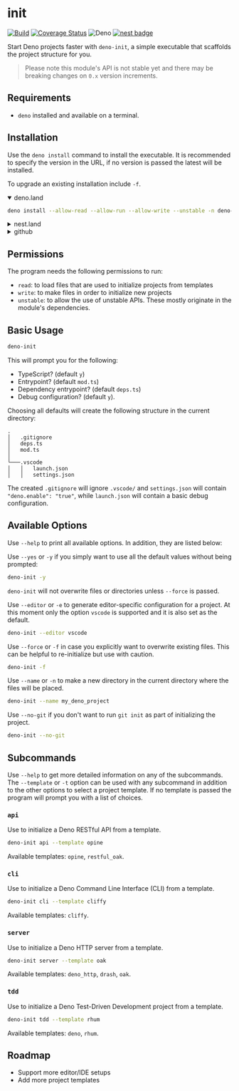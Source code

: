# init

[![Build](https://github.com/GJZwiers/deno-init/actions/workflows/build.yaml/badge.svg)](https://github.com/GJZwiers/deno-init/actions/workflows/build.yaml)
[![Coverage Status](https://coveralls.io/repos/github/GJZwiers/deno-init/badge.svg?branch=main)](https://coveralls.io/github/GJZwiers/deno-init?branch=main)
![Deno](https://img.shields.io/static/v1?label=&message=init&color=lightblue&logo=data%3Aimage%2Fpng%3Bbase64%2CiVBORw0KGgoAAAANSUhEUgAAADIAAAAyCAMAAAAp4XiDAAAB41BMVEUAAAAAAAABAQECAgIDAwMEBAQFBQUGBgYHBwcICAgJCQkKCgoLCwsMDAwNDQ0ODg4PDw8QEBARERESEhITExMUFBQVFRUWFhYXFxcYGBgZGRkaGhobGxscHBwdHR0eHh4fHx8gICAhISEiIiIjIyMkJCQlJSUmJiYnJycpKSkqKiorKyssLCwuLi4wMDAxMTEyMjIzMzM0NDQ1NTU2NjY3Nzc4ODg5OTk6Ojo7Ozs8PDw9PT0%2BPj4%2FPz9AQEBBQUFCQkJDQ0NERERFRUVGRkZHR0dISEhJSUlKSkpLS0tMTExNTU1OTk5QUFBRUVFSUlJTU1NUVFRVVVVWVlZXV1dYWFhZWVlaWlpbW1tcXFxdXV1eXl5fX19gYGBhYWFiYmJkZGRlZWVmZmZnZ2doaGhqampra2tsbGxtbW1wcHBxcXF0dHR1dXV2dnZ3d3d4eHh5eXl6enp7e3t8fHx%2Bfn5%2Ff3%2BAgICBgYGCgoKDg4OEhISFhYWGhoaHh4eIiIiJiYmKioqLi4uMjIyNjY2Ojo6Pj4%2BQkJCRkZGSkpKTk5OUlJSVlZWWlpaXl5eYmJiZmZmampqbm5ucnJydnZ2enp6fn5%2BgoKChoaGioqKjo6OkpKSlpaWmpqaoqKipqamqqqqrq6u6nz8EAAAAAXRSTlMAQObYZgAAAu1JREFUeNqt0wOXJMkewNH%2FHbttjW3btm3btm175pu%2Bt7uVp7I7u9b7O0rdVETEf9OFCe2BTtOvxV9ok0y7%2FgSMAoxeD9eSnT8AqwCM2QMBsPL3BIqmAIMOQXQAUBBcBldgsqazEF2NB7jTWiwBHkCovQtRLKBjP2zLitWAe%2FBN9WuTxvtcIaDshp6sbSlOAtyH9zqG9Ye8rBZQdN2prpl3%2B0kb4KFRy7wgzDnuYb0B3NTlpn3laE7odxH4ZORhnwkTL3g4FG5od9Kuai3MWLp91Bc%2B6n3ZBMKQmzq3t4qbsK0WZuYJvYSA59qchlCyBb4nZGsdiKR6fggf4HgFEIA3CdlSD4YlBCGcbsS6yS3JZ27B5gYgJzbgq9fWTkVV5inl3IaNjcC65CH7fcCo7Qp2m33WJ0RCrnuNHpcAC%2B58j3i6AeAmn6xtMi1P9nLU0VK8hT6R1h485Z3VPQU4ExENTOk%2FbTI%2BMDRatAM68M7Knr6C4RGBTvO778EK9flnJB0C3lv2G%2BmIHLHGVe35EJURzzQ3M8AXi3v6TKRkvRM%2BSVbEhWgeWGJRLz%2F4mJKe9qgXhfoILOptKu9SwlIWRsGAUTXwJiU1FrOtMDkg7VVKlltJrygcAO2ep6SpYTWu%2Fxnp8CRHSmFWzyENPU2IfMfaa026PaBfRKyH6QbainYbLz5%2BdGQ8SvJ6DIDSmxxM7mIKFqAzQKRtBVBxjUiI8YDtQ7EBx1JyFUDNhYTMxCjTwfBpWIwZKfkB2KHnJslx9DQDgHmojzTAbZ2IXB1gCgBzIdLoCFdQEbm%2BwmSAdoZ3y5J5cI70aBmaqgG7tWufJQvhPE2RD2YBlrcjSxZBHZF2Br2xChP6ZUmJBcCDaNZsYDtqBmbJQAvBumhRf7ANZMl486FfZGqE3QXJPHMxOFo1A0vsrGlNdihSeM2egjHjWpNxuBaFK0NboEv%2B4FKUxe%2F2GkBtbn8p%2BBZ%2F2GCZRsSf92ZhB4COiz%2FFf9H%2FAb6oexxnpBFzAAAAAElFTkSuQmCC)
[![nest badge](https://nest.land/badge.svg)](https://nest.land/package/init)

Start Deno projects faster with `deno-init`, a simple executable that scaffolds
the project structure for you.

> Please note this module's API is not stable yet and there may be breaking
> changes on `0.x` version increments.

## Requirements

- `deno` installed and available on a terminal.

## Installation

Use the `deno install` command to install the executable. It is recommended to
specify the version in the URL, if no version is passed the latest will be
installed.

To upgrade an existing installation include `-f`.

<details open>
<summary>deno.land</summary>
<p>

```bash
deno install --allow-read --allow-run --allow-write --unstable -n deno-init https://deno.land/x/init@0.13.0/mod.ts
```

</p>
</details>

<details>
<summary>nest.land</summary>
<p>

```bash
deno install --allow-read --allow-run --allow-write --unstable -n deno-init https://x.nest.land/init@0.13.0/mod.ts
```

</p>
</details>

<details>
<summary>github</summary>
<p>

```bash
deno install --allow-read --allow-run --allow-write --unstable -n deno-init https://raw.githubusercontent.com/GJZwiers/deno-init/main/mod.ts
```

</p>
</details>

## Permissions

The program needs the following permissions to run:

- `read`: to load files that are used to initialize projects from templates
- `write`: to make files in order to initialize new projects
- `unstable`: to allow the use of unstable APIs. These mostly originate in the
  module's dependencies.

## Basic Usage

```bash
deno-init
```

This will prompt you for the following:

- TypeScript? (default `y`)
- Entrypoint? (default `mod.ts`)
- Dependency entrypoint? (default `deps.ts`)
- Debug configuration? (default `y`).

Choosing all defaults will create the following structure in the current
directory:

```
.
│   .gitignore
│   deps.ts  
│   mod.ts
│
└───.vscode
│   │   launch.json
│   │   settings.json
```

The created `.gitignore` will ignore `.vscode/` and `settings.json` will contain
`"deno.enable": "true"`, while `launch.json` will contain a basic debug
configuration.

## Available Options

Use `--help` to print all available options. In addition, they are listed below:

Use `--yes` or `-y` if you simply want to use all the default values without
being prompted:

```bash
deno-init -y
```

`deno-init` will not overwrite files or directories unless `--force` is passed.

Use `--editor` or `-e` to generate editor-specific configuration for a project.
At this moment only the option `vscode` is supported and it is also set as the
default.

```bash
deno-init --editor vscode
```

Use `--force` or `-f` in case you explicitly want to overwrite existing files.
This can be helpful to re-initialize but use with caution.

```bash
deno-init -f
```

Use `--name` or `-n` to make a new directory in the current directory where the
files will be placed.

```bash
deno-init --name my_deno_project
```

Use `--no-git` if you don't want to run `git init` as part of initializing the
project.

```bash
deno-init --no-git
```

## Subcommands

Use `--help` to get more detailed information on any of the subcommands. The
`--template` or `-t` option can be used with any subcommand in addition to the
other options to select a project template. If no template is passed the program
will prompt you with a list of choices.

### `api`

Use to initialize a Deno RESTful API from a template.

```bash
deno-init api --template opine
```

Available templates: `opine`, `restful_oak`.

### `cli`

Use to initialize a Deno Command Line Interface (CLI) from a template.

```bash
deno-init cli --template cliffy
```

Available templates: `cliffy`.

### `server`

Use to initialize a Deno HTTP server from a template.

```bash
deno-init server --template oak
```

Available templates: `deno_http`, `drash`, `oak`.

### `tdd`

Use to initialize a Deno Test-Driven Development project from a template.

```bash
deno-init tdd --template rhum
```

Available templates: `deno`, `rhum`.

## Roadmap

- Support more editor/IDE setups
- Add more project templates
